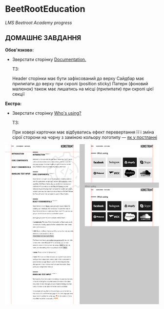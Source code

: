# BeetRootEducation

_LMS Beetroot Academy progress_

## ДОМАШНЄ ЗАВДАННЯ

**Обов'язково:**

- Зверстати сторінку [Documentation.](https://www.figma.com/file/FP2fHfIElPk4J42DYQGuMw/position-transform)

  ТЗ:

  Header сторінки має бути зафіксований до верху
  Сайдбар має прилипати до верху при скролі (position sticky)
  Патерн (фоновий малюнок) також має лишатись на місці (прилипати) при скролі цієї секції

**Екстра:**

- Зверстати сторінку [Who's using?](https://www.figma.com/file/FP2fHfIElPk4J42DYQGuMw/position-transform)

  ТЗ:

  При ховері карточки має відбуватись ефект перевертання її і зміна сірої сторони на чорну з заміною кольору логотипу — [як у постланні](https://www.w3schools.com/howto/howto_css_flip_card.asp)

![screenshot](./img/screenshot.png)
